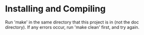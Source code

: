 # Installing and Compiling
Run 'make' in the same directory that this project is in (not the doc directory). If any errors occur, run 'make clean' first, and try again.
